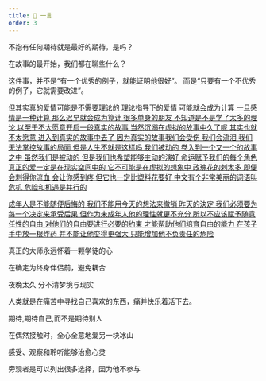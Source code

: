 ```yaml
---
title: 📖 一言
order: 3
---
```


不抱有任何期待就是最好的期待，是吗？

在故事的最开始，我们都在聊些什么？

这件事，并不是“有一个优秀的例子，就能证明他很好”。 而是“只要有一个不优秀的例子，它就需要改进”。

[但其实真的爱情可能是不需要理论的
理论指导下的爱情
可能就会成为计算
一旦感情是一种计算
那么迟早就会成为筧计
很多单身的朋友
不知道是不是学了太多的理论
以至于不太愿意开启一段真实的故事
当然沉溺在虚拟的故事中久了呢
其实也就不太愿意
进入到真实的故事中去了
因为真实的故事我们会受伤
我们会流泪
我们无法掌控故事的局面
但是人生不就是这样吗
我们被动的
卷入到一个又一个的故事之中
虽然我们是被动的
但是我们也希塑能够主动的演好
命运赋予我们的每个角色
真正的爱一定是在现实空间中的
它不可能是在虚拟的想象中
政瑰花的刺太多
即便会刺得你流血
会让你感到疼
但它也一定比塑料花要好
中文有个非常美丽的词语叫危机
危险和机遇是并行的](https://github.com/DrAugus/data/blob/master/extract/罗翔_恋爱.jpg?raw=true)

[成年人是不能随便后悔的
我们不能用今天的想法来撤销
昨天的決定
我们必须要为每一个决定来承受后果
但作为未成年人他的理性就更不充分
所以不应该赋予随意任性的自由
对他们的自由要进行必要的约束
才能帮助他们培育自由的能力
在孩子手中放一根炸药
并不能让他变得更强大
只能增加他不负责任的危险](https://github.com/DrAugus/data/blob/master/extract/罗翔_成年人.jpg?raw=true)

真正的大师永远怀着一颗学徒的心

在确定为终身伴侣前，避免耦合

夜晚太久 分不清梦境与现实

人类就是在痛苦中寻找自己喜欢的东西，痛并快乐着活下去。

期待,期待自己,而不是期待别人

在偶然接触时，全心全意地爱另一块冰山

感受、观察和聆听能够治愈心灵

旁观者是可以列出很多选择，因为他不参与
